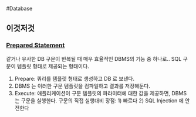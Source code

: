 #Database

## 이것저것

### [Prepared Statement](https://en.wikipedia.org/wiki/Prepared_statement)
  같거나 유사한 DB 구문이 반복될 때 매우 효율적인 DBMS의 기능 중 하나로.. SQL 구문이 템플릿 형태로 제공되는 형태이다.
  1. Prepare: 쿼리를 템플릿 형태로 생성하고 DB 로 보낸다.
  1. DBMS 는 이러한 구문 템플릿을 컴파일하고 결과를 저장해둔다.
  1. Execute: 애플리케이션이 구문 템플릿의 파라미터에 대한 값을 제공하면, DBMS는 구문을 실행한다.
  구문의 직접 실행대비 장점: 1) 빠르다 2) SQL Injection 에 안전한다
